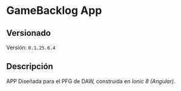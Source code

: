 # GameBacklog App

## Versionado
Versión: ```0.1.25.6.4```

## Descripción
APP Diseñada para el PFG de DAW, construida en _Ionic 8 (Angular)_.